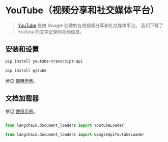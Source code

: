 # YouTube（视频分享和社交媒体平台）


>[YouTube](https://www.youtube.com/) 是由 Google 创建的在线视频分享和社交媒体平台。
> 我们下载了 `YouTube` 的文字记录和视频信息。


## 安装和设置


```bash
pip install youtube-transcript-api

pip install pytube

```

参见 [使用示例](../modules/indexes/document_loaders/examples/youtube_transcript.ipynb)。




## 文档加载器


参见 [使用示例](../modules/indexes/document_loaders/examples/youtube_transcript.ipynb)。


```python

from langchain.document_loaders import YoutubeLoader

from langchain.document_loaders import GoogleApiYoutubeLoader

```

